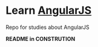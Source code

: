 # Learn [AngularJS](https://angularjs.org/)
Repo for studies about AngularJS

**README in CONSTRUTION**
